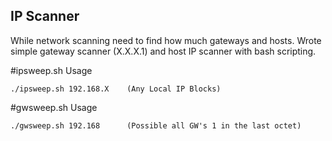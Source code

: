 ## IP Scanner
While network scanning need to find how much gateways and hosts.
Wrote simple gateway scanner (X.X.X.1) and host IP scanner with bash scripting.

#ipsweep.sh Usage
```
./ipsweep.sh 192.168.X    (Any Local IP Blocks)
```

#gwsweep.sh Usage
```
./gwsweep.sh 192.168      (Possible all GW's 1 in the last octet)
```
